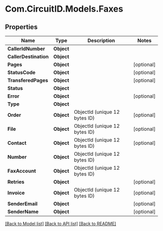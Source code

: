 
# Com.CircuitID.Models.Faxes

## Properties

Name | Type | Description | Notes
------------ | ------------- | ------------- | -------------
**CallerIdNumber** | **Object** |  | 
**CallerDestination** | **Object** |  | 
**Pages** | **Object** |  | [optional] 
**StatusCode** | **Object** |  | [optional] 
**TransferedPages** | **Object** |  | [optional] 
**Status** | **Object** |  | 
**Error** | **Object** |  | [optional] 
**Type** | **Object** |  | 
**Order** | **Object** | ObjectId (unique 12 bytes ID) | [optional] 
**File** | **Object** | ObjectId (unique 12 bytes ID) | [optional] 
**Contact** | **Object** | ObjectId (unique 12 bytes ID) | [optional] 
**Number** | **Object** | ObjectId (unique 12 bytes ID) | 
**FaxAccount** | **Object** | ObjectId (unique 12 bytes ID) | 
**Retries** | **Object** |  | [optional] 
**Invoice** | **Object** | ObjectId (unique 12 bytes ID) | [optional] 
**SenderEmail** | **Object** |  | [optional] 
**SenderName** | **Object** |  | [optional] 

[[Back to Model list]](../README.md#documentation-for-models)
[[Back to API list]](../README.md#documentation-for-api-endpoints)
[[Back to README]](../README.md)

